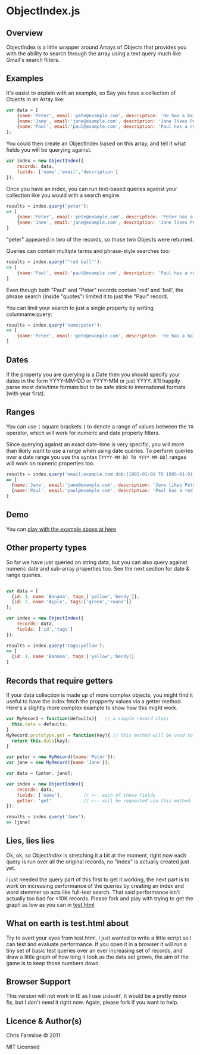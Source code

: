 
ObjectIndex.js
==============

Overview
--------

ObjectIndex is a little wrapper around Arrays of Objects that provides you with the ability to search through the array using a text query much like Gmail's search filters.

Examples
--------

It's easist to explain with an example, so Say you have a collection of Objects in an Array like:

```javascript
var data = [
    {name:'Peter', email:'pete@example.com', description: 'He has a ball that is red', dob: new Date('1980-01-01')},
    {name:'Jane', email:'jane@example.com', description: 'Jane likes Peter', dob: new Date('1990-03-01')},
    {name:'Paul', email:'paul@example.com', description: 'Paul has a red ball', dob: new Date('1991-01-12')}
];
```
    
You could then create an ObjectIndex based on this array, and tell it what fields you will be querying against.

```javascript
var index = new ObjectIndex({
    records: data,
    fields: ['name','email','description']
});
```

Once you have an index, you can run text-based queries against your collection like you would with a search engine.

```javascript
results = index.query('peter');
=> [
    {name:'Peter', email:'pete@example.com', description: 'Peter has a ball'},
    {name:'Jane', email:'jane@example.com', description: 'Jane likes Peter'}
]
```

"peter" appeared in two of the records, so those two Objects were returned.

Queries can contain multiple terms and phrase-style searches too:

```javascript
results = index.query('"red ball"');
=> [
    {name:'Paul', email:'paul@example.com', description: 'Paul has a red ball'}
]
```

Even though both "Paul" and "Peter" records contain 'red' and 'ball', the phrase search (inside "quotes") limited it to just the "Paul" record.

You can limit your search to just a single property by writing columname:query:

```javascript
results = index.query('name:peter');
=> [
    {name:'Peter', email:'pete@example.com', description: 'He has a ball that is red'}
]
```

Dates
-----

If the property you are querying is a Date then you should specify your dates in the form YYYY-MM-DD or YYYY-MM or just YYYY. It'll happily parse most date/time formats  but to be safe stick to international formats (with year first).

Ranges
------

You can use `[` square brackets `]` to denote a range of values between the `TO` operator, which will work for numeric and date property filters.

Since querying against an exact date-time is very specific, you will more than likely want to use a range when using date queries. To perform queries over a date range you use the syntax `[YYYY-MM-DD TO YYYY-MM-DD]` ranges will work on numeric properties too.

```javascript
results = index.query('email:example.com dob:[1985-01-01 TO 1995-01-01]');
=> [
  {name:'Jane', email:'jane@example.com', description: 'Jane likes Peter', dob: Date('1990-03-01')},
  {name:'Paul', email:'paul@example.com', description: 'Paul has a red ball', dob: Date('1991-01-12')}
]
```

Demo
----

You can [play with the example above at here](http://chrisfarms.github.com/objectindex/example.html)

Other property types
--------------------

So far we have just queried on string data, but you can also query against numeric date and sub-array properties too. See the next section for date & range queries.

```javascript

var data = [
  {id: 1, name:'Banana', tags:['yellow','bendy']},
  {id: 2, name:'Apple', tags:['green','round']}
];

var index = new ObjectIndex({
    records: data,
    fields: ['id','tags']
});

results = index.query('tags:yellow');
=> [
  {id: 1, name:'Banana', tags:['yellow','bendy]}
]
```

Records that require getters
----------------------------

If your data collection is made up of more complex objects, you might find it useful to have the index fetch the propperty values via a getter method. Here's a slightly more complex example to show how this might work.

```javascript
var MyRecord = function(defaults){   // a simple record class
  this.data = defaults;
}
MyRecord.prototype.get = function(key){ // this method will be used to fetch the properties
  return this.data[key];
}

var peter = new MyRecord({name:'Peter'});
var jane = new MyRecord({name:'Jane'});

var data = [peter, jane];

var index = new ObjectIndex({
    records: data,
    fields: ['name'],        // <-- each of these fields
    getter: 'get'            // <-- will be requested via this method
});

results = index.query('Jane');
=> [jane]
```

Lies, lies lies
---------------

Ok, ok, so Object*Index* is stretching it a bit at the moment, right now each query is run over all the original records, no "index" is actually created just yet.

I just needed the query part of this first to get it working, the next part is to work on increasing performance of the queries by creating an index and word stemmer so acts like full-text search. That said performance isn't actually too bad for <10K records. Please fork and play with trying to get the graph as low as you can in [test.html](file://localhost/Users/chrisfarms/Repositories/objectindex/test.html)


What on earth is test.html about
--------------------------------

Try to avert your eyes from test.html, I just wanted to write a little script so I can test and evaluate performance. If you open it in a browser it will run a tiny set of basic test queries over an ever increasing set of records, and draw a little graph of how long it took as the data set grows, the aim of the game is to keep those numbers down.


Browser Support
---------------

This version will not work in IE as I use `indexOf`, it would be a pretty minor fix, but I don't need it right now. Again, please fork if you want to help.


Licence & Author(s)
-------------------

Chris Farmiloe © 2011

MIT Licensed
